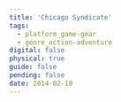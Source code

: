 ```yaml
---
title: 'Chicago Syndicate'
tags:
  - platform_game-gear
  - genre_action-adventure
digital: false
physical: true
guide: false
pending: false
date: 2014-02-10
---
```

